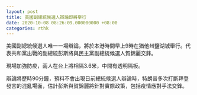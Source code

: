 ```yaml
---
layout: post
title: 美國副總統候選人辯論即將舉行
date: 2020-10-08 08:26:09.000000000 +08:00
categories: rthk
---
```


美國副總統候選人唯一一場辯論，將於本港時間早上9時在猶他州鹽湖城舉行。代表共和黨出戰的副總統彭斯將與民主黨副總統候選人賀錦麗交鋒。

現場加強防疫，兩人在台上將相隔3.6米，中間有透明隔板。

辯論將歷時90分鐘，預料不會出現日前總統候選人辯論時，特朗普多次打斷拜登發言的混亂場面，估計彭斯與賀錦麗將針對實際政策，包括疫情應對手法交鋒。
